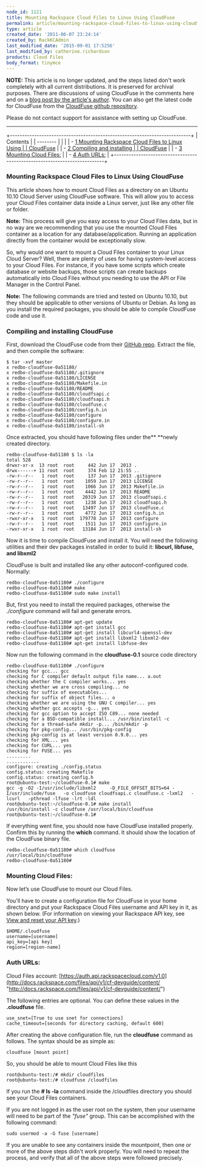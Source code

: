 ```yaml
---
node_id: 1121
title: Mounting Rackspace Cloud Files to Linux Using CloudFuse
permalink: article/mounting-rackspace-cloud-files-to-linux-using-cloudfuse
type: article
created_date: '2011-06-07 23:24:14'
created_by: RackKCAdmin
last_modified_date: '2015-09-01 17:5256'
last_modified_by: catherine.richardson
products: Cloud Files
body_format: tinymce
---
```


**NOTE:** This article is no longer updated, and the steps listed don't
work completely with all current distributions. It is preserved for
archival purposes. There are discussions of using CloudFuse in the
comments here and on a [blog post by the article's
author](http://sandeepsidhu.wordpress.com/2011/03/07/mounting-cloud-files-using-cloudfuse-into-ubuntu-10-10-v2/).
You can also get the latest code for CloudFuse from the [CloudFuse
github repository](https://github.com/redbo/cloudfuse).

Please do not contact support for assistance with setting up CloudFuse.

* * * * *

+--------------------------------------------------------------------------+
| Contents                                                                 |
| --------                                                                 |
|                                                                          |
| -   [1 Mounting Rackspace Cloud Files to Linux Using                     |
|     CloudFuse](#Mounting_Rackspace_Cloud_Files_to_Linux_Using_CloudFuse) |
| -   [2 Compiling and installing                                          |
|     CloudFuse](#Compiling_and_installing_CloudFuse)                      |
| -   [3 Mounting Cloud Files:](#Mounting_Cloud_Files:)                    |
| -   [4 Auth URLs:](#Auth_URLs:)                                          |
+--------------------------------------------------------------------------+

### Mounting Rackspace Cloud Files to Linux Using CloudFuse

This article shows how to mount Cloud Files as a directory on an Ubuntu
10.10 Cloud Server using CloudFuse software. This will allow you to
access your Cloud Files container data inside a Linux server, just like
any other file or folder.

**Note:** This process will give you easy access to your Cloud Files
data, but in no way are we recommending that you use the mounted Cloud
Files container as a location for any database/application. Running an
application directly from the container would be exceptionally slow.

So, why would one want to mount a Cloud Files container to your Linux
Cloud Server? Well, there are plenty of uses for having system-level
access to your Cloud Files. For instance, if you have some scripts which
create database or website backups, those scripts can create backups
automatically into Cloud Files without you needing to use the API or
File Manager in the Control Panel.

**Note:** The following commands are tried and tested on Ubuntu 10.10,
but they should be applicable to other versions of Ubuntu or Debian. As
long as you install the required packages, you should be able to compile
CloudFuse code and use it.

### Compiling and installing CloudFuse

First, download the CloudFuse code from their [GitHub
repo](http://github.com/redbo/cloudfuse/tarball/master). Extract the
file, and then compile the software:

    $ tar -xvf master
    x redbo-cloudfuse-0a51180/
    x redbo-cloudfuse-0a51180/.gitignore
    x redbo-cloudfuse-0a51180/LICENSE
    x redbo-cloudfuse-0a51180/Makefile.in
    x redbo-cloudfuse-0a51180/README
    x redbo-cloudfuse-0a51180/cloudfsapi.c
    x redbo-cloudfuse-0a51180/cloudfsapi.h
    x redbo-cloudfuse-0a51180/cloudfuse.c
    x redbo-cloudfuse-0a51180/config.h.in
    x redbo-cloudfuse-0a51180/configure
    x redbo-cloudfuse-0a51180/configure.in
    x redbo-cloudfuse-0a51180/install-sh

Once extracted, you should have following files under the** **newly
created directory.

    redbo-cloudfuse-0a51180 $ ls -la
    total 528
    drwxr-xr-x  13 root  root     442 Jun 17  2013 .
    drwx------+ 11 root  root     374 Feb 12 21:55 ..
    -rw-r--r--   1 root  root     137 Jun 17  2013 .gitignore
    -rw-r--r--   1 root  root    1059 Jun 17  2013 LICENSE
    -rw-r--r--   1 root  root    1066 Jun 17  2013 Makefile.in
    -rw-r--r--   1 root  root    4442 Jun 17  2013 README
    -rw-r--r--   1 root  root   20319 Jun 17  2013 cloudfsapi.c
    -rw-r--r--   1 root  root    1238 Jun 17  2013 cloudfsapi.h
    -rw-r--r--   1 root  root   13497 Jun 17  2013 cloudfuse.c
    -rw-r--r--   1 root  root    4772 Jun 17  2013 config.h.in
    -rwxr-xr-x   1 root  root  179778 Jun 17  2013 configure
    -rw-r--r--   1 root  root    1511 Jun 17  2013 configure.in
    -rwxr-xr-x   1 root  root   13184 Jun 17  2013 install-sh

Now it is time to compile CloudFuse and install it. You will need the
following utilities and their dev packages installed in order to build
it: **libcurl, libfuse, and libxml2**

CloudFuse is built and installed like any other autoconf-configured
code. Normally:

    redbo-cloudfuse-0a51180# ./configure
    redbo-cloudfuse-0a51180# make
    redbo-cloudfuse-0a51180# sudo make install

But, first you need to install the required packages, otherwise the
*./configure* command will fail and generate errors.

    redbo-cloudfuse-0a51180# apt-get update
    redbo-cloudfuse-0a51180# apt-get install gcc
    redbo-cloudfuse-0a51180# apt-get install libcurl4-openssl-dev
    redbo-cloudfuse-0a51180# apt-get install libxml2 libxml2-dev
    redbo-cloudfuse-0a51180# apt-get install libfuse-dev

Now run the following command in the **cloudfuse-0.1** source code
directory

    redbo-cloudfuse-0a51180# ./configure
    checking for gcc... gcc
    checking for C compiler default output file name... a.out
    checking whether the C compiler works... yes
    checking whether we are cross compiling... no
    checking for suffix of executables...
    checking for suffix of object files... o
    checking whether we are using the GNU C compiler... yes
    checking whether gcc accepts -g... yes
    checking for gcc option to accept ISO C89... none needed
    checking for a BSD-compatible install... /usr/bin/install -c
    checking for a thread-safe mkdir -p... /bin/mkdir -p
    checking for pkg-config... /usr/bin/pkg-config
    checking pkg-config is at least version 0.9.0... yes
    checking for XML... yes
    checking for CURL... yes
    checking for FUSE... yes
    .........
    ............
    configure: creating ./config.status
    config.status: creating Makefile
    config.status: creating config.h
    root@ubuntu-test:~/cloudfuse-0.1# make
    gcc -g -O2 -I/usr/include/libxml2     -D_FILE_OFFSET_BITS=64 -I/usr/include/fuse   -o cloudfuse cloudfsapi.c cloudfuse.c -lxml2   -lcurl   -pthread -lfuse -lrt -ldl
    root@ubuntu-test:~/cloudfuse-0.1# make install
    /usr/bin/install -c cloudfuse /usr/local/bin/cloudfuse
    root@ubuntu-test:~/cloudfuse-0.1#

If everything went fine, you should now have CloudFuse installed
properly. Confirm this by running the **which** command. It should show
the location of the CloudFuse binary file.

    redbo-cloudfuse-0a51180# which cloudfuse
    /usr/local/bin/cloudfuse
    redbo-cloudfuse-0a51180#

 

### Mounting Cloud Files:

Now let&rsquo;s use CloudFuse to mount our Cloud Files.

You'll have to create a configuration file for CloudFuse in your home
directory and put your Rackspace Cloud Files username and API key in it,
as shown below. (For information on viewing your Rackspace API key, see
[View and reset your API
key](http://www.rackspace.com/knowledge_center/article/view-and-reset-your-api-key).)

    $HOME/.cloudfuse
    username=[username]
    api_key=[api key]
    region=[region-name]

 

### Auth URLs:

Cloud Files account:
[https://auth.api.rackspacecloud.com/v1.0](http://docs.rackspace.com/files/api/v1/cf-devguide/content/ "http://docs.rackspace.com/files/api/v1/cf-devguide/content/")

The following entries are optional. You can define these values in the
**.cloudfuse** file.

    use_snet=[True to use snet for connections]
    cache_timeout=[seconds for directory caching, default 600]

After creating the above configuration file, run the **cloudfuse**
command as follows. The syntax should be as simple as:

     
    cloudfuse [mount point]

So, you should be able to mount Cloud Files like this

    root@ubuntu-test:/# mkdir cloudfiles
    root@ubuntu-test:/# cloudfuse /cloudfiles

If you run the **\# ls -la** command inside the /cloudfiles directory
you should see your Cloud Files containers.

If you are not logged in as the user root on the system, then your
username will need to be part of the *"fuse"* group. This can be
accomplished with the following command:

     
    sudo usermod -a -G fuse [username]

If you are unable to see any containers inside the mountpoint, then one
or more of the above steps didn't work properly. You will need to repeat
the process, and verify that all of the above steps were followed
precisely.

